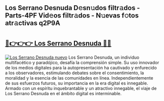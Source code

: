 ## Los Serrano Desnuda D𝚎sn𝚞dos filtr𝚊dos - Parts-4PF Vid𝚎os filtr𝚊dos - N𝚞evas f𝚘tos atr𝚊ctivas q2P9A

# <h2><a href="http://mb5k5y4.tromn.icu/?c=Los+Serrano+Desnuda">🔗👉👉👉 Los Serrano Desnuda 🔗🔗</a></h2>

[![Los Serrano Desnuda nuevo](https://i.imgur.com/pEAQMta.gif)](http://mb5k5y4.tromn.icu/?c=Los+Serrano+Desnuda)
Los Serrano Desnuda, un individuo multifacético y paradójico, desafía la comprensión simple. Su uso innovador de los medios digitales para la autopresentación ha cautivado y enfurecido a los observadores, estimulando debates sobre el consentimiento, la moralidad y la esencia de las comunidades en línea. Independientemente de sus esfuerzos futuros, su importancia en la era digital es innegable. Armado con un espíritu inquebrantable y un atractivo innegable, el viaje de Los Serrano Desnuda en el ámbito digital es interminable.
